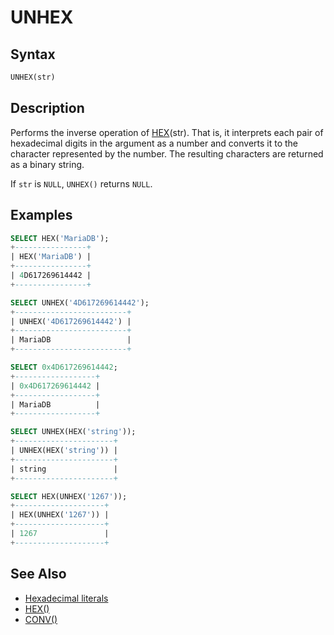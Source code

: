 # UNHEX

## Syntax

```sql
UNHEX(str)
```

## Description

Performs the inverse operation of [HEX](/built-in-functions/string-functions/hex)(str). That is, it interprets
each pair of hexadecimal digits in the argument as a number and
converts it to the character represented by the number. The resulting
characters are returned as a binary string.

If `str` is `NULL`, `UNHEX()` returns `NULL`.

## Examples

```sql
SELECT HEX('MariaDB');
+----------------+
| HEX('MariaDB') |
+----------------+
| 4D617269614442 |
+----------------+

SELECT UNHEX('4D617269614442');
+-------------------------+
| UNHEX('4D617269614442') |
+-------------------------+
| MariaDB                 |
+-------------------------+

SELECT 0x4D617269614442;
+------------------+
| 0x4D617269614442 |
+------------------+
| MariaDB          |
+------------------+

SELECT UNHEX(HEX('string'));
+----------------------+
| UNHEX(HEX('string')) |
+----------------------+
| string               |
+----------------------+

SELECT HEX(UNHEX('1267'));
+--------------------+
| HEX(UNHEX('1267')) |
+--------------------+
| 1267               |
+--------------------+
```

## See Also

- [Hexadecimal literals](/sql-statements-structure/sql-language-structure/hexadecimal-literals)
- [HEX()](/built-in-functions/string-functions/hex)
- [CONV()](/built-in-functions/numeric-functions/conv)